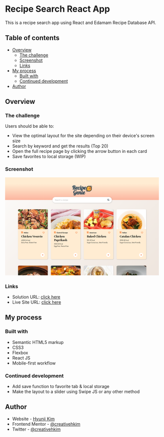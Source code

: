 # Recipe Search React App

This is a recipe search app using React and Edamam Recipe Database API. 

## Table of contents

- [Overview](#overview)
  - [The challenge](#the-challenge)
  - [Screenshot](#screenshot)
  - [Links](#links)
- [My process](#my-process)
  - [Built with](#built-with)
  - [Continued development](#continued-development)
- [Author](#author)


## Overview

### The challenge

Users should be able to:

- View the optimal layout for the site depending on their device's screen size
- Search by keyword and get the results (Top 20)
- Open the full recipe page by clicking the arrow button in each card
- Save favorites to local storage (WIP)

### Screenshot

![](src\assets\screencapture.png)

### Links

- Solution URL: [click here](https://github.com/creativehkim/recipe-app)
- Live Site URL: [click here](https://recipe-app-creativehkim.vercel.app/)

## My process

### Built with

- Semantic HTML5 markup
- CSS3
- Flexbox
- React JS
- Mobile-first workflow

### Continued development

- Add save function to favorite tab & local storage 
- Make the layout to a slider using Swipe JS or any other method

## Author

- Website - [Hyunji Kim](https://hyunjikim.dev)
- Frontend Mentor - [@creativehkim](https://www.frontendmentor.io/profile/creativehkim)
- Twitter - [@creativehkim](https://www.twitter.com/creativehkim)
